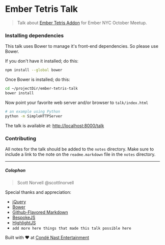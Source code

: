 Ember Tetris Talk
===

> Talk about [Ember Tetris Addon](https://github.com/ScottLNorvell/ember-tetris-addon) for Ember NYC October Meetup.

### Installing dependencies

This talk uses Bower to manage it's front-end dependencies. So please use Bower.

If you don't have it installed; do this:
```bash
npm install --global bower
```

Once Bower is installed; do this:
```bash
cd ~/projectDir/ember-tetris-talk
bower install
```

Now point your favorite web server and/or browser to `talk/index.html`
```bash
# an example using Python
python -m SimpleHTTPServer
```

The talk is available at: [http://localhost:8000/talk](http://localhost:8000/talk)

### Contributing

All notes for the talk should be added to the `notes` directory. Make sure to
include a link to the note on the `readme.markdown` file in the `notes` directory.

---
##### Colophon

> Scott Norvell @scottlnorvell

Special thanks and appreciation:

* [jQuery](http://jquery.com)
* [Bower](http://bower.io)
* [Github-Flavored Markdown](https://help.github.com/articles/github-flavored-markdown)
* [BespokeJS](http://markdalgleish.com/projects/bespoke.js/)
* [HighlightJS](https://highlightjs.org/)
* `add more here things that made this talk possible here`

Built with ♥︎ at [Condé Nast Entertainment](http://www.condenast.com/brands/conde-nast-entertainment)
